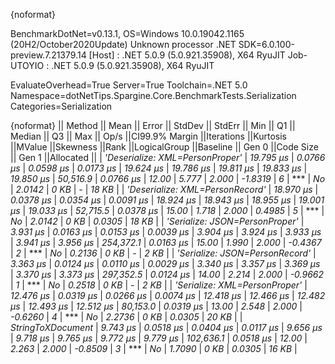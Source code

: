 {noformat}

BenchmarkDotNet=v0.13.1, OS=Windows 10.0.19042.1165 (20H2/October2020Update)
Unknown processor
.NET SDK=6.0.100-preview.7.21379.14
  [Host]     : .NET 5.0.9 (5.0.921.35908), X64 RyuJIT
  Job-UTOYIO : .NET 5.0.9 (5.0.921.35908), X64 RyuJIT

EvaluateOverhead=True  Server=True  Toolchain=.NET 5.0  
Namespace=dotNetTips.Spargine.Core.BenchmarkTests.Serialization  Categories=Serialization  

{noformat}
||                         Method ||     Mean ||    Error ||   StdDev ||   StdErr ||      Min ||       Q1 ||   Median ||       Q3 ||      Max ||     Op/s ||CI99.9% Margin ||Iterations ||Kurtosis ||MValue ||Skewness ||Rank ||LogicalGroup ||Baseline || Gen 0 ||Code Size || Gen 1 ||Allocated ||
| *'Deserialize: XML=PersonProper'* | *19.795 μs* | *0.0766 μs* | *0.0598 μs* | *0.0173 μs* | *19.624 μs* | *19.786 μs* | *19.811 μs* | *19.833 μs* | *19.850 μs* |  *50,516.9* |      *0.0766 μs* |      *12.00* |    *5.777* |  *2.000* |  *-1.8319* |    *6* |            *** |       *No* | *2.0142* |      *0 KB* |      *-* |     *18 KB* |
| *'Deserialize: XML=PersonRecord'* | *18.970 μs* | *0.0378 μs* | *0.0354 μs* | *0.0091 μs* | *18.924 μs* | *18.943 μs* | *18.955 μs* | *19.001 μs* | *19.033 μs* |  *52,715.5* |      *0.0378 μs* |      *15.00* |    *1.718* |  *2.000* |   *0.4985* |    *5* |            *** |       *No* | *2.0142* |      *0 KB* | *0.0305* |     *18 KB* |
|  *'Serialize: JSON=PersonProper'* |  *3.931 μs* | *0.0163 μs* | *0.0153 μs* | *0.0039 μs* |  *3.904 μs* |  *3.924 μs* |  *3.933 μs* |  *3.941 μs* |  *3.956 μs* | *254,372.1* |      *0.0163 μs* |      *15.00* |    *1.990* |  *2.000* |  *-0.4367* |    *2* |            *** |       *No* | *0.2136* |      *0 KB* |      *-* |      *2 KB* |
|  *'Serialize: JSON=PersonRecord'* |  *3.363 μs* | *0.0124 μs* | *0.0110 μs* | *0.0029 μs* |  *3.340 μs* |  *3.357 μs* |  *3.369 μs* |  *3.370 μs* |  *3.373 μs* | *297,352.5* |      *0.0124 μs* |      *14.00* |    *2.214* |  *2.000* |  *-0.9662* |    *1* |            *** |       *No* | *0.2518* |      *0 KB* |      *-* |      *2 KB* |
|   *'Serialize: XML=PersonProper'* | *12.476 μs* | *0.0319 μs* | *0.0266 μs* | *0.0074 μs* | *12.418 μs* | *12.466 μs* | *12.482 μs* | *12.493 μs* | *12.512 μs* |  *80,153.0* |      *0.0319 μs* |      *13.00* |    *2.548* |  *2.000* |  *-0.6260* |    *4* |            *** |       *No* | *2.2736* |      *0 KB* | *0.0305* |     *20 KB* |
|               *StringToXDocument* |  *9.743 μs* | *0.0518 μs* | *0.0404 μs* | *0.0117 μs* |  *9.656 μs* |  *9.718 μs* |  *9.765 μs* |  *9.772 μs* |  *9.779 μs* | *102,636.1* |      *0.0518 μs* |      *12.00* |    *2.263* |  *2.000* |  *-0.8509* |    *3* |            *** |       *No* | *1.7090* |      *0 KB* | *0.0305* |     *16 KB* |
